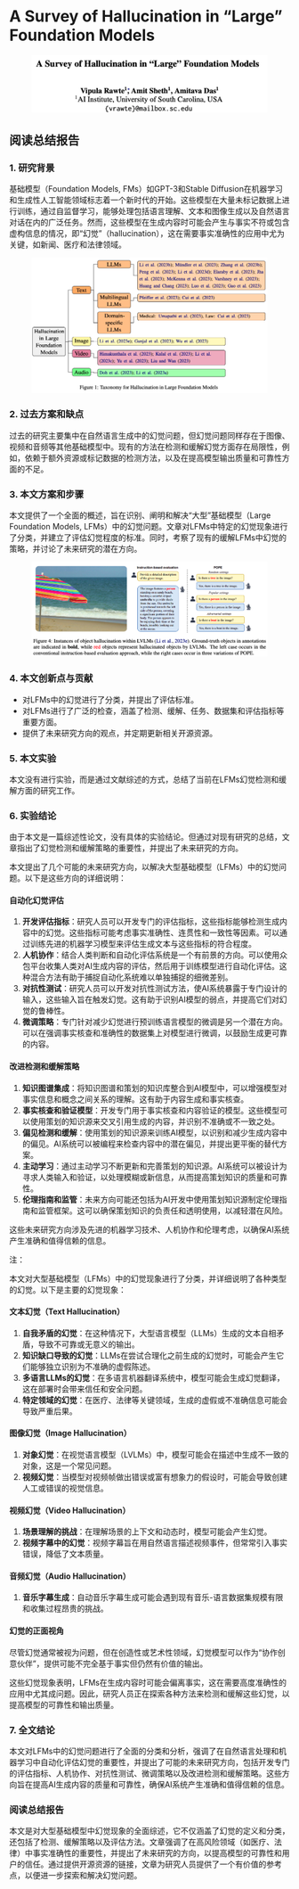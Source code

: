 # A Survey of Hallucination in “Large” Foundation Models

<figure><img src="../.gitbook/assets/image (5) (1) (1) (1) (1) (1) (1) (1) (1) (1) (1) (1) (1) (1) (1) (1) (1) (1) (1) (1).png" alt=""><figcaption></figcaption></figure>

## 阅读总结报告

### 1. 研究背景

基础模型（Foundation Models, FMs）如GPT-3和Stable Diffusion在机器学习和生成性人工智能领域标志着一个新时代的开始。这些模型在大量未标记数据上进行训练，通过自监督学习，能够处理包括语言理解、文本和图像生成以及自然语言对话在内的广泛任务。然而，这些模型在生成内容时可能会产生与事实不符或包含虚构信息的情况，即“幻觉”（hallucination），这在需要事实准确性的应用中尤为关键，如新闻、医疗和法律领域。

<figure><img src="../.gitbook/assets/image (7) (1) (1) (1) (1) (1) (1) (1) (1) (1) (1) (1) (1) (1) (1) (1) (1) (1) (1).png" alt=""><figcaption></figcaption></figure>

### 2. 过去方案和缺点

过去的研究主要集中在自然语言生成中的幻觉问题，但幻觉问题同样存在于图像、视频和音频等其他基础模型中。现有的方法在检测和缓解幻觉方面存在局限性，例如，依赖于额外资源或标记数据的检测方法，以及在提高模型输出质量和可靠性方面的不足。

### 3. 本文方案和步骤

本文提供了一个全面的概述，旨在识别、阐明和解决“大型”基础模型（Large Foundation Models, LFMs）中的幻觉问题。文章对LFMs中特定的幻觉现象进行了分类，并建立了评估幻觉程度的标准。同时，考察了现有的缓解LFMs中幻觉的策略，并讨论了未来研究的潜在方向。

<figure><img src="../.gitbook/assets/image (8) (1) (1) (1) (1) (1) (1) (1) (1) (1) (1) (1) (1) (1) (1) (1) (1).png" alt=""><figcaption></figcaption></figure>

### 4. 本文创新点与贡献

* 对LFMs中的幻觉进行了分类，并提出了评估标准。
* 对LFMs进行了广泛的检查，涵盖了检测、缓解、任务、数据集和评估指标等重要方面。
* 提供了未来研究方向的观点，并定期更新相关开源资源。

### 5. 本文实验

本文没有进行实验，而是通过文献综述的方式，总结了当前在LFMs幻觉检测和缓解方面的研究工作。

### 6. 实验结论

由于本文是一篇综述性论文，没有具体的实验结论。但通过对现有研究的总结，文章指出了幻觉检测和缓解策略的重要性，并提出了未来研究的方向。



本文提出了几个可能的未来研究方向，以解决大型基础模型（LFMs）中的幻觉问题。以下是这些方向的详细说明：

#### 自动化幻觉评估

1. **开发评估指标**：研究人员可以开发专门的评估指标，这些指标能够检测生成内容中的幻觉。这些指标可能考虑事实准确性、连贯性和一致性等因素。可以通过训练先进的机器学习模型来评估生成文本与这些指标的符合程度。
2. **人机协作**：结合人类判断和自动化评估系统是一个有前景的方向。可以使用众包平台收集人类对AI生成内容的评估，然后用于训练模型进行自动化评估。这种混合方法有助于捕捉自动化系统难以单独捕捉的细微差别。
3. **对抗性测试**：研究人员可以开发对抗性测试方法，使AI系统暴露于专门设计的输入，这些输入旨在触发幻觉。这有助于识别AI模型的弱点，并提高它们对幻觉的鲁棒性。
4. **微调策略**：专门针对减少幻觉进行预训练语言模型的微调是另一个潜在方向。可以在强调事实核查和准确性的数据集上对模型进行微调，以鼓励生成更可靠的内容。

#### 改进检测和缓解策略

1. **知识图谱集成**：将知识图谱和策划的知识库整合到AI模型中，可以增强模型对事实信息和概念之间关系的理解。这有助于内容生成和事实核查。
2. **事实核查和验证模型**：开发专门用于事实核查和内容验证的模型。这些模型可以使用策划的知识源来交叉引用生成的内容，并识别不准确或不一致之处。
3. **偏见检测和缓解**：使用策划的知识源来训练AI模型，以识别和减少生成内容中的偏见。AI系统可以被编程来检查内容中的潜在偏见，并提出更平衡的替代方案。
4. **主动学习**：通过主动学习不断更新和完善策划的知识源。AI系统可以被设计为寻求人类输入和验证，以处理模糊或新信息，从而提高策划知识的质量和可靠性。
5. **伦理指南和监管**：未来方向可能还包括为AI开发中使用策划知识源制定伦理指南和监管框架。这可以确保策划知识的负责任和透明使用，以减轻潜在风险。

这些未来研究方向涉及先进的机器学习技术、人机协作和伦理考虑，以确保AI系统产生准确和值得信赖的信息。



注：

本文对大型基础模型（LFMs）中的幻觉现象进行了分类，并详细说明了各种类型的幻觉。以下是主要的幻觉现象：

#### 文本幻觉（Text Hallucination）

1. **自我矛盾的幻觉**：在这种情况下，大型语言模型（LLMs）生成的文本自相矛盾，导致不可靠或无意义的输出。
2. **知识缺口导致的幻觉**：LLMs在尝试合理化之前生成的幻觉时，可能会产生它们能够独立识别为不准确的虚假陈述。
3. **多语言LLMs的幻觉**：在多语言机器翻译系统中，模型可能会生成幻觉翻译，这在部署时会带来信任和安全问题。
4. **特定领域的幻觉**：在医疗、法律等关键领域，生成的虚假或不准确信息可能会导致严重后果。

#### 图像幻觉（Image Hallucination）

1. **对象幻觉**：在视觉语言模型（LVLMs）中，模型可能会在描述中生成不一致的对象，这是一个常见问题。
2. **视频幻觉**：当模型对视频帧做出错误或富有想象力的假设时，可能会导致创建人工或错误的视觉信息。

#### 视频幻觉（Video Hallucination）

1. **场景理解的挑战**：在理解场景的上下文和动态时，模型可能会产生幻觉。
2. **视频字幕中的幻觉**：视频字幕旨在用自然语言描述视频事件，但常常引入事实错误，降低了文本质量。

#### 音频幻觉（Audio Hallucination）

1. **音乐字幕生成**：自动音乐字幕生成可能会遇到现有音乐-语言数据集规模有限和收集过程昂贵的挑战。

#### 幻觉的正面视角

尽管幻觉通常被视为问题，但在创造性或艺术性领域，幻觉模型可以作为“协作创意伙伴”，提供可能不完全基于事实但仍然有价值的输出。

这些幻觉现象表明，LFMs在生成内容时可能会偏离事实，这在需要高度准确性的应用中尤其成问题。因此，研究人员正在探索各种方法来检测和缓解这些幻觉，以提高模型的可靠性和输出质量。





### 7. 全文结论

本文对LFMs中的幻觉问题进行了全面的分类和分析，强调了在自然语言处理和机器学习中自动化评估幻觉的重要性，并提出了可能的未来研究方向，包括开发专门的评估指标、人机协作、对抗性测试、微调策略以及改进检测和缓解策略。这些方向旨在提高AI生成内容的质量和可靠性，确保AI系统产生准确和值得信赖的信息。

### 阅读总结报告

本文是对大型基础模型中幻觉现象的全面综述，它不仅涵盖了幻觉的定义和分类，还包括了检测、缓解策略以及评估方法。文章强调了在高风险领域（如医疗、法律）中事实准确性的重要性，并提出了未来研究的方向，以提高模型的可靠性和用户的信任。通过提供开源资源的链接，文章为研究人员提供了一个有价值的参考点，以便进一步探索和解决幻觉问题。
